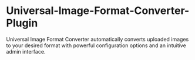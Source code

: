 # Universal-Image-Format-Converter-Plugin
Universal Image Format Converter automatically converts uploaded images to your desired format with powerful configuration options and an intuitive admin interface.
